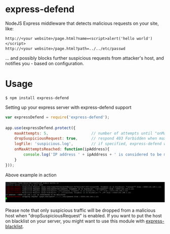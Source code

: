 # express-defend

NodeJS Express middleware that detects malicious requests on your site, like:<br/>

```
http://<your website>/page.html?name=<script>alert('hello world')</script>
http://<your website>/page.html?path=../../etc/passwd
```

... and possibly blocks further suspicious requests from attacker's host, and notifies you - based on configuration.

# Usage

```
$ npm install express-defend
```

Setting up your express server with express-defend support
```javascript
var expressDefend = require('express-defend');

app.use(expressDefend.protect({ 
    maxAttempts: 5,                   // number of attempts until "onMaxAttemptsReached" gets triggered
    dropSuspiciousRequest: true,      // respond 403 Forbidden when max attempts count is reached
    logFile: 'suspicious.log',        // if specified, express-defend will log it's output here
    onMaxAttemptsReached: function(ipAddress){
        console.log('IP address ' + ipAddress + ' is considered to be malicious');
    } 
}));
```

Above example in action

![Screenshot](https://raw.githubusercontent.com/akos-sereg/express-defend/master/doc/sample.png "Above example in action")

Please note that only suspicious traffic will be dropped from a malicious host when "dropSuspiciousRequest" is enabled. 
If you want to put the host on blacklist on your server, you might want to use this module with [express-blacklist](https://github.com/akos-sereg/express-blacklist).
